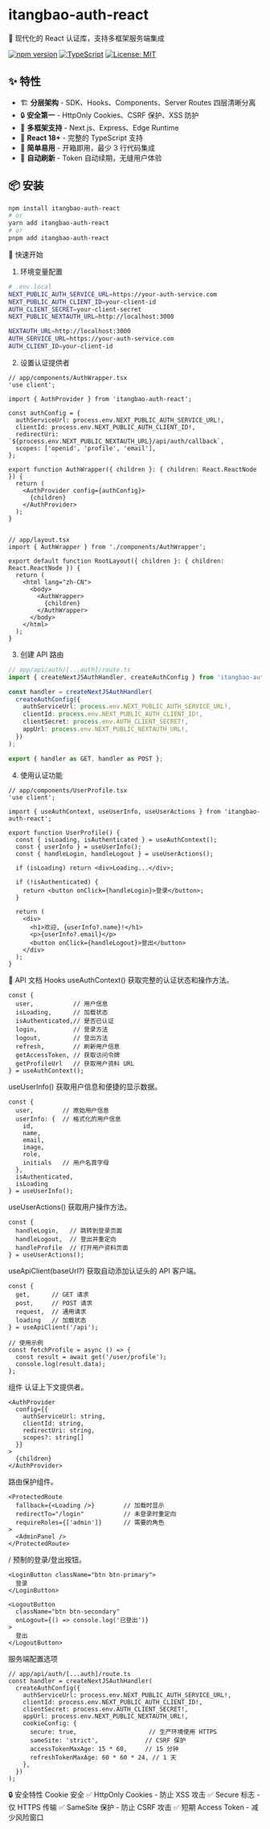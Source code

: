 # itangbao-auth-react

🔐 现代化的 React 认证库，支持多框架服务端集成

[![npm version](https://badge.fury.io/js/itangbao-auth-react.svg)](https://badge.fury.io/js/itangbao-auth-react)
[![TypeScript](https://img.shields.io/badge/TypeScript-Ready-blue.svg)](https://www.typescriptlang.org/)
[![License: MIT](https://img.shields.io/badge/License-MIT-yellow.svg)](https://opensource.org/licenses/MIT)

## ✨ 特性

- 🏗️ **分层架构** - SDK、Hooks、Components、Server Routes 四层清晰分离
- 🔒 **安全第一** - HttpOnly Cookies、CSRF 保护、XSS 防护
- 🚀 **多框架支持** - Next.js、Express、Edge Runtime
- 📱 **React 18+** - 完整的 TypeScript 支持
- 🎯 **简单易用** - 开箱即用，最少 3 行代码集成
- 🔄 **自动刷新** - Token 自动续期，无缝用户体验

## 📦 安装

```bash
npm install itangbao-auth-react
# or
yarn add itangbao-auth-react
# or
pnpm add itangbao-auth-react
```

🚀 快速开始
1. 环境变量配置
```bash
# .env.local
NEXT_PUBLIC_AUTH_SERVICE_URL=https://your-auth-service.com
NEXT_PUBLIC_AUTH_CLIENT_ID=your-client-id
AUTH_CLIENT_SECRET=your-client-secret
NEXT_PUBLIC_NEXTAUTH_URL=http://localhost:3000

NEXTAUTH_URL=http://localhost:3000
AUTH_SERVICE_URL=https://your-auth-service.com
AUTH_CLIENT_ID=your-client-id
```
2. 设置认证提供者
```tsx
// app/components/AuthWrapper.tsx
'use client';

import { AuthProvider } from 'itangbao-auth-react';

const authConfig = {
  authServiceUrl: process.env.NEXT_PUBLIC_AUTH_SERVICE_URL!,
  clientId: process.env.NEXT_PUBLIC_AUTH_CLIENT_ID!,
  redirectUri: `${process.env.NEXT_PUBLIC_NEXTAUTH_URL}/api/auth/callback`,
  scopes: ['openid', 'profile', 'email'],
};

export function AuthWrapper({ children }: { children: React.ReactNode }) {
  return (
    <AuthProvider config={authConfig}>
      {children}
    </AuthProvider>
  );
}


// app/layout.tsx
import { AuthWrapper } from './components/AuthWrapper';

export default function RootLayout({ children }: { children: React.ReactNode }) {
  return (
    <html lang="zh-CN">
      <body>
        <AuthWrapper>
          {children}
        </AuthWrapper>
      </body>
    </html>
  );
}
```
3. 创建 API 路由
```ts
// app/api/auth/[...auth]/route.ts
import { createNextJSAuthHandler, createAuthConfig } from 'itangbao-auth-react/server';

const handler = createNextJSAuthHandler(
  createAuthConfig({
    authServiceUrl: process.env.NEXT_PUBLIC_AUTH_SERVICE_URL!,
    clientId: process.env.NEXT_PUBLIC_AUTH_CLIENT_ID!,
    clientSecret: process.env.AUTH_CLIENT_SECRET!,
    appUrl: process.env.NEXT_PUBLIC_NEXTAUTH_URL!,
  })
);

export { handler as GET, handler as POST };
```

4. 使用认证功能
```tsx
// app/components/UserProfile.tsx
'use client';

import { useAuthContext, useUserInfo, useUserActions } from 'itangbao-auth-react';

export function UserProfile() {
  const { isLoading, isAuthenticated } = useAuthContext();
  const { userInfo } = useUserInfo();
  const { handleLogin, handleLogout } = useUserActions();

  if (isLoading) return <div>Loading...</div>;

  if (!isAuthenticated) {
    return <button onClick={handleLogin}>登录</button>;
  }

  return (
    <div>
      <h1>欢迎, {userInfo?.name}!</h1>
      <p>{userInfo?.email}</p>
      <button onClick={handleLogout}>登出</button>
    </div>
  );
}
```

📖 API 文档
Hooks
useAuthContext()
获取完整的认证状态和操作方法。

```tsx
const {
  user,           // 用户信息
  isLoading,      // 加载状态
  isAuthenticated,// 是否已认证
  login,          // 登录方法
  logout,         // 登出方法
  refresh,        // 刷新用户信息
  getAccessToken, // 获取访问令牌
  getProfileUrl   // 获取用户资料 URL
} = useAuthContext();

```

useUserInfo()
获取用户信息和便捷的显示数据。

```tsx
const {
  user,        // 原始用户信息
  userInfo: {  // 格式化的用户信息
    id,
    name,
    email,
    image,
    role,
    initials   // 用户名首字母
  },
  isAuthenticated,
  isLoading
} = useUserInfo();

```

useUserActions()
获取用户操作方法。

```tsx
const {
  handleLogin,   // 跳转到登录页面
  handleLogout,  // 登出并重定向
  handleProfile  // 打开用户资料页面
} = useUserActions();
```

useApiClient(baseUrl?)
获取自动添加认证头的 API 客户端。

```tsx
const { 
  get,      // GET 请求
  post,     // POST 请求
  request,  // 通用请求
  loading   // 加载状态
} = useApiClient('/api');

// 使用示例
const fetchProfile = async () => {
  const result = await get('/user/profile');
  console.log(result.data);
};
```

组件
<AuthProvider>
认证上下文提供者。

```tsx
<AuthProvider 
  config={{
    authServiceUrl: string,
    clientId: string,
    redirectUri: string,
    scopes?: string[]
  }}
>
  {children}
</AuthProvider>
```

<ProtectedRoute>
路由保护组件。

```tsx
<ProtectedRoute 
  fallback={<Loading />}        // 加载时显示
  redirectTo="/login"           // 未登录时重定向
  requireRoles={['admin']}      // 需要的角色
>
  <AdminPanel />
</ProtectedRoute>

```

<LoginButton> / <LogoutButton>
预制的登录/登出按钮。

```tsx
<LoginButton className="btn btn-primary">
  登录
</LoginButton>

<LogoutButton 
  className="btn btn-secondary"
  onLogout={() => console.log('已登出')}
>
  登出
</LogoutButton>
```





服务端配置选项
```tsx
// app/api/auth/[...auth]/route.ts
const handler = createNextJSAuthHandler(
  createAuthConfig({
    authServiceUrl: process.env.NEXT_PUBLIC_AUTH_SERVICE_URL!,
    clientId: process.env.NEXT_PUBLIC_AUTH_CLIENT_ID!,
    clientSecret: process.env.AUTH_CLIENT_SECRET!,
    appUrl: process.env.NEXT_PUBLIC_NEXTAUTH_URL!,
    cookieConfig: {
      secure: true,                    // 生产环境使用 HTTPS
      sameSite: 'strict',             // CSRF 保护
      accessTokenMaxAge: 15 * 60,     // 15 分钟
      refreshTokenMaxAge: 60 * 60 * 24, // 1 天
    },
  })
);
```

🔒 安全特性
Cookie 安全
✅ HttpOnly Cookies - 防止 XSS 攻击
✅ Secure 标志 - 仅 HTTPS 传输
✅ SameSite 保护 - 防止 CSRF 攻击
✅ 短期 Access Token - 减少风险窗口